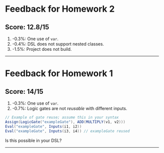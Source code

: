 # Feedback for Homework 2

## Score: 12.8/15

1. -0.3%: One use of `var`.
2. -0.4%: DSL does not support nested classes.
3. -1.5%: Project does not build.

---

# Feedback for Homework 1

## Score: 14/15

1. -0.3%: One use of `var`.
2. -0.7%: Logic gates are not *reusable* with different inputs.

```scala
// Example of gate reuse; assume this in your syntax
Assign(LogicGate("exampleGate"), ADD(MULTIPLY(v1, v2)))
Eval("exampleGate", Inputs(i1, i2))
Eval("exampleGate", Inputs(i3, i4)) // exampleGate reused
```

Is this possible in your DSL?

---
